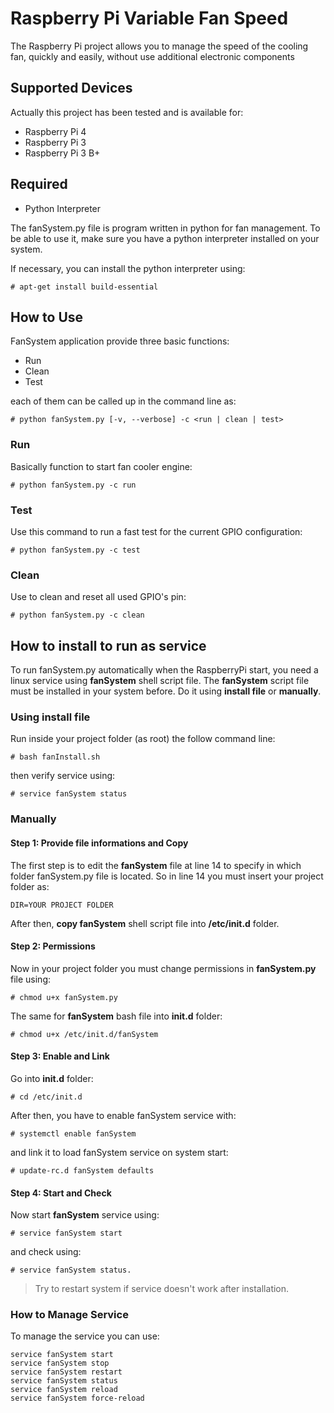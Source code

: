 # Raspberry Pi Variable Fan Speed
The Raspberry Pi project allows you to manage the speed of the cooling fan, quickly and easily, without use additional electronic components

## Supported Devices
Actually this project has been tested and is available for: 

- Raspberry Pi 4
- Raspberry Pi 3
- Raspberry Pi 3 B+

## Required

- Python Interpreter

The fanSystem.py file is program written in python for fan management. To be able to use it, make sure you have a python interpreter installed on your system.

If necessary, you can install the python interpreter using:   

    # apt-get install build-essential

## How to Use
FanSystem application provide three basic functions:
- Run
- Clean
- Test

each of them can be called up in the command line as:

    # python fanSystem.py [-v, --verbose] -c <run | clean | test>

### Run
Basically function to start fan cooler engine:

    # python fanSystem.py -c run

### Test
Use this command to run a fast test for the current GPIO configuration:

    # python fanSystem.py -c test

### Clean
Use to clean and reset all used GPIO's pin:

    # python fanSystem.py -c clean


## How to install to run as service
To run fanSystem.py automatically when the RaspberryPi start, you need a linux service using **fanSystem** shell script file.
The **fanSystem** script file must be installed in your system before. Do it using **install file** or **manually**.

### Using install file
Run inside your project folder (as root) the follow command line:

    # bash fanInstall.sh

then verify service using:

    # service fanSystem status

### Manually

#### Step 1: Provide file informations and Copy
The first step is to edit the **fanSystem** file at line 14 to specify in which folder fanSystem.py file is located. 
So in line 14 you must insert your project folder as:

    DIR=YOUR PROJECT FOLDER

After then, **copy fanSystem** shell script file into **/etc/init.d** folder.

#### Step 2: Permissions
Now in your project folder you must change permissions in **fanSystem.py** file using:
    
    # chmod u+x fanSystem.py

The same for **fanSystem** bash file into **init.d** folder:

    # chmod u+x /etc/init.d/fanSystem

#### Step 3: Enable and Link
Go into **init.d** folder:

    # cd /etc/init.d 

After then, you have to enable fanSystem service with:
          
    # systemctl enable fanSystem

and link it to load fanSystem service on system start:

    # update-rc.d fanSystem defaults
    
#### Step 4: Start and Check
Now start **fanSystem** service using:

    # service fanSystem start

and check using:

    # service fanSystem status.

> Try to restart system if service doesn't work after installation.

### How to Manage Service

To manage the service you can use: 

    service fanSystem start
    service fanSystem stop
    service fanSystem restart
    service fanSystem status
    service fanSystem reload
    service fanSystem force-reload